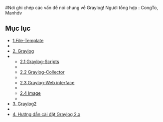 #Nơi ghi chép các vấn đề nói chung về  Graylog!
Người tổng hợp : CongTo, Manhdv

## Mục lục 
 -  [1.File-Template ](https://github.com/manhdinh/ghichep-graylog/tree/master/file-template)
 -  
 -  [2. Graylog](https://github.com/manhdinh/ghichep-graylog/tree/master/graylog)
 -  
    - [2.1 Graylog-Scripts](https://github.com/manhdinh/ghichep-graylog/tree/master/graylog/Graylog-Scripts)
    - 
    - [2.2 Graylog-Collector](https://github.com/manhdinh/ghichep-graylog/tree/master/graylog/graylog-collector)
    - 
    - [2.3 Graylog-Web interface](https://github.com/manhdinh/ghichep-graylog/tree/master/graylog/graylog-web%20interface)
    - 
    - [2.4 Image](https://github.com/manhdinh/ghichep-graylog/tree/master/graylog/images)
    - 
 -  [3. Graylog2](https://github.com/manhdinh/ghichep-graylog/tree/master/graylog2)
 -  
 -  [4. Hướng dẫn cài đặt Graylog 2.x](https://github.com/manhdinh/ghichep-graylog/blob/master/install-graylogv2.x.md)
